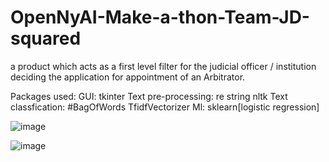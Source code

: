 # OpenNyAI-Make-a-thon-Team-JD-squared
 a product which acts as a first level filter for the judicial officer / institution deciding the application for appointment of an Arbitrator.
 
 Packages used:
 GUI:
 tkinter
 Text pre-processing:
 re
 string
 nltk
 Text classfication:
 #BagOfWords
 TfidfVectorizer
 Ml:
 sklearn[logistic regression]
 

![image](https://user-images.githubusercontent.com/11870995/191542740-e94f0d93-d8ad-4412-ab36-c6b612b6f48e.png)


![image](https://user-images.githubusercontent.com/11870995/191542917-24a4367d-0cfc-4575-b88d-fcdcd1f89f77.png)
